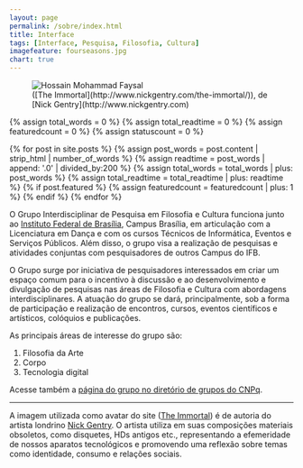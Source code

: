 ```yaml
---
layout: page
permalink: /sobre/index.html
title: Interface
tags: [Interface, Pesquisa, Filosofia, Cultura]
imagefeature: fourseasons.jpg
chart: true
---
```

<figure>
  <img src="{{ site.url }}/images/hossain-faysal.jpg" alt="Hossain Mohammad Faysal">
  <figcaption>([The Immortal](http://www.nickgentry.com/the-immortal/)), de [Nick Gentry](http://www.nickgentry.com)</figcaption>
</figure>

{% assign total_words = 0 %}
{% assign total_readtime = 0 %}
{% assign featuredcount = 0 %}
{% assign statuscount = 0 %}

{% for post in site.posts %}
    {% assign post_words = post.content | strip_html | number_of_words %}
    {% assign readtime = post_words | append: '.0' | divided_by:200 %}
    {% assign total_words = total_words | plus: post_words %}
    {% assign total_readtime = total_readtime | plus: readtime %}
    {% if post.featured %}
    {% assign featuredcount = featuredcount | plus: 1 %}
    {% endif %}
{% endfor %}


O Grupo Interdisciplinar de Pesquisa em Filosofia e Cultura funciona junto ao [Instituto Federal de Brasília](http://www.ifb.edu.br/pesquisa/pesquisa3/grupos-de-pesquisa-2), Campus Brasília, em articulação com a Licenciatura em Dança e com os cursos Técnicos de Informática, Eventos e Serviços Públicos. Além disso, o grupo visa a realização de pesquisas e atividades conjuntas com pesquisadores de outros Campus do IFB.
     
O Grupo surge por iniciativa de pesquisadores interessados em criar um espaço comum para o incentivo à discussão e ao desenvolvimento e divulgação de pesquisas nas áreas de Filosofia e Cultura com abordagens interdisciplinares. A atuação do grupo se dará, principalmente, sob a forma de participação e realização de encontros, cursos, eventos científicos e artísticos, colóquios e publicações.
     
As principais áreas de interesse do grupo são:
     
1. Filosofia da Arte
2. Corpo
3. Tecnologia digital
     
Acesse também a [página do grupo no diretório de grupos do CNPq](http://dgp.cnpq.br/dgp/espelhogrupo/6419069911099653).
     
***
     
A imagem utilizada como avatar do site ([The Immortal](http://www.nickgentry.com/the-immortal/)) é de autoria do artista londrino [Nick Gentry](http://www.nickgentry.com). O artista utiliza em suas composições materiais obsoletos, como disquetes, HDs antigos etc., representando a efemeridade de nossos aparatos tecnológicos e promovendo uma reflexão sobre temas como identidade, consumo e relações sociais.
